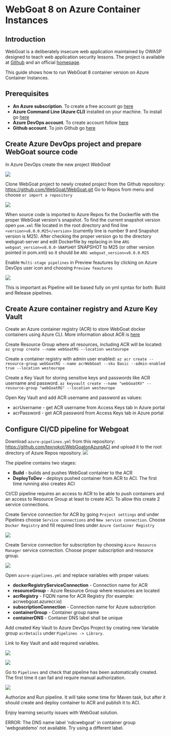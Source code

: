 # WebGoat 8 on Azure Container Instances

## Introduction

WebGoat is a deliberately insecure web application maintained by OWASP designed to teach web application security lessons. The project is available at [Github](https://github.com/WebGoat/WebGoat) and an official [homepage](https://www.owasp.org/index.php/Category:OWASP_WebGoat_Project).

This guide shows how to run WebGoat 8 container version on Azure Container Instances.

## Prerequisites

* **An Azure subscription**. To create a free account go [here](https://azure.microsoft.com/en-gb/free/?utm_source=jeliknes&utm_medium=blog&utm_campaign=storage&WT.mc_id=storage-blog-jeliknes)
* **Azure Command Line (Azure CLI)** installed on your machine. To install go [here](https://docs.microsoft.com/en-us/cli/azure/install-azure-cli?view=azure-cli-latest)
* **Azure DevOps account**. To create account follow [here](https://azure.microsoft.com/en-in/services/devops/pipelines/)
* **Github account**. To join Github go [here](https://github.com/join) 

## Create Azure DevOps project and prepare WebGoat source code

In Azure DevOps create the new project *WebGoat*

![](https://githubpictures.blob.core.windows.net/webgoataci/CreateProject.png)

Clone WebGoat project to newly created project from the Github repository: https://github.com/WebGoat/WebGoat.git
Go to Repos from menu and choose `or import a repository`

![](https://githubpictures.blob.core.windows.net/webgoataci/ImportProject.png)

When source code is imported to Azure Repos fix the Dockerfile with the proper WebGoat version's snapshot. To find the current snapshot version open `pom.xml` file located in the root directory and find line `<version>v8.0.0.M25</version>` (currently line is number 9 and Snapshot version is M25). After checking the proper version go to the directory webgoat-server and edit Dockerfile by replacing in line `ARG webgoat_version=v8.0.0-SNAPSHOT` SNAPSHOT to M25 (or other version pointed in pom.xml) so it should be `ARG webgoat_version=v8.0.0.M25`

Enable `Multi-stage pipelines` in Preview feautures by clicking on Azure DevOps user icon and choosing `Preview feautures`

![](https://githubpictures.blob.core.windows.net/webgoataci/PreviewFeauture.png)

This is important as Pipeline will be based fully on yml syntax for both: Build and Release pipelines.

## Create Azure container registry and Azure Key Vault

Create an Azure container registry (ACR) to store WebGoat docker containers using Azure CLI. More information about ACR is [here](https://docs.microsoft.com/en-us/azure/container-registry/)

Create Resource Group where all resources, including ACR will be located:
`az group create --name webGoatRG --location westeurope`

Create a container registry with admin user enabled:
`az acr create --resource-group webGoatRG --name acrWebGoat --sku Basic --admin-enabled true --location westeurope`

Create a Key Vault for storing sensitive keys and passwords like ACR username and password.
`az keyvault create --name "webGoatKV" --resource-group "webGoatRG" --location westeurope`

Open Key Vault and add ACR username and password as values:
* acrUsername - get ACR username from Access Keys tab in Azure portal
* acrPassword - get ACR password from Access Keys tab in Azure portal

## Configure CI/CD pipeline for Webgoat

Download `azure-pipelines.yml` from this repository: https://github.com/texnokot/WebGoatonAzureACI and upload it to the root directory of Azure Repos repository.
![](https://githubpictures.blob.core.windows.net/webgoataci/CommitPipeline.png)

The pipeline contains two stages:

* **Build** - builds and pushes WebGoat container to the ACR
* **DeployToDev** - deploys pushed container from ACR to ACI. The first time running also creates ACI

CI/CD pipeline requires an access to ACR to be able to push containers and an access to Resource Group at least to create ACI. To allow this create 2 service connections.

Create Service connection for ACR by going `Project settings` and under Pipelines choose `Service connections` and `New service connection`. Choose `Docker Registry` and fill required lines under `Azure Container Registry`

![](https://githubpictures.blob.core.windows.net/webgoataci/acrConnection.png)

Create Service connection for subscription by choosing `Azure Resource Manager` service connection. Choose proper subscription and resource group.

![](https://githubpictures.blob.core.windows.net/webgoataci/subscConnection.png)

Open `azure-pipelines.yml` and replace variables with proper values:

* **dockerRegistryServiceConnection** - Connection name for ACR
* **resourceGroup** - Azure Resource Group where resources are located
* **acrRegistry** - FQDN name for ACR Registry (for example: acrwebgoat.azurecr.io)
* **subscriptionConnection** - Connection name for Azure subscription
* **containerGroup** - Container group name
* **containerDNS** - Contaner DNS label shall be unique
  
Add created Key Vault to Azure DevOps Project by creating new Variable group `acrDetails` under `Pipelines -> Library`.

Link to Key Vault and add required variables.

![](https://githubpictures.blob.core.windows.net/webgoataci/linkAKV.png)

![](https://githubpictures.blob.core.windows.net/webgoataci/getAKV.png)

Go to `Pipelines` and check that pipeline has been automatically created. The first time it can fail and require manual authorization.

![](https://githubpictures.blob.core.windows.net/webgoataci/authorize.png)

Authorize and Run pipeline. It will take some time for Maven task, but after it should create and deploy container to ACR and publish it to ACI. 

Enjoy learning security issues with WebGoat solution.

ERROR: The DNS name label 'ndcwebgoat' in container group 'webgoatdemo' not available. Try using a different label.